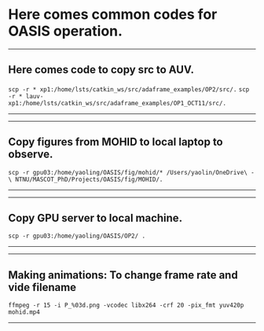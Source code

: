 # Here comes common codes for OASIS operation.

---
## Here comes code to copy src to AUV.

`scp -r * xp1:/home/lsts/catkin_ws/src/adaframe_examples/OP2/src/.`
`scp -r * lauv-xp1:/home/lsts/catkin_ws/src/adaframe_examples/OP1_OCT11/src/.`

---

---
## Copy figures from MOHID to local laptop to observe.

`scp -r gpu03:/home/yaoling/OASIS/fig/mohid/* /Users/yaolin/OneDrive\ -\ NTNU/MASCOT_PhD/Projects/OASIS/fig/MOHID/.`

---

---
## Copy GPU server to local machine.
`scp -r gpu03:/home/yaoling/OASIS/OP2/ .`

---

---
## Making animations: To change frame rate and vide filename

`ffmpeg -r 15 -i P_%03d.png -vcodec libx264 -crf 20 -pix_fmt yuv420p mohid.mp4`

---
